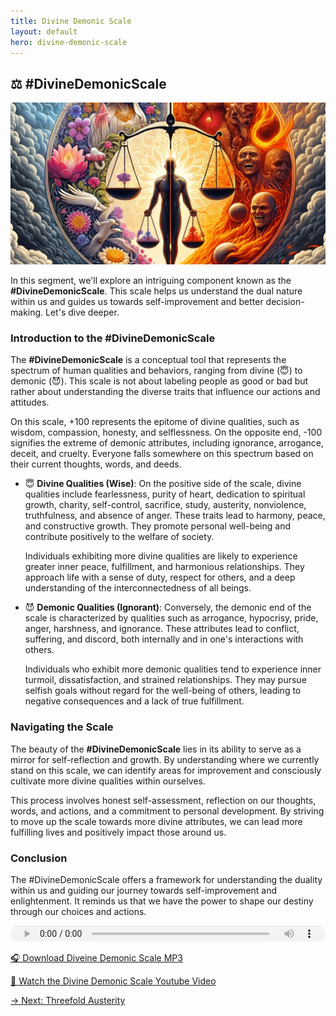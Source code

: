 ```yaml
---
title: Divine Demonic Scale
layout: default
hero: divine-demonic-scale
---
```


## ⚖️ #DivineDemonicScale

![Divine Demonic Scale](/assets/img/ins-divine-demonic-scale.png)

In this segment, we'll explore an intriguing component known as the **#DivineDemonicScale**. This scale helps us understand the dual nature within us and guides us towards self-improvement and better decision-making. Let's dive deeper.

### Introduction to the #DivineDemonicScale

The **#DivineDemonicScale** is a conceptual tool that represents the spectrum of human qualities and behaviors, ranging from divine (😇) to demonic (😈). This scale is not about labeling people as good or bad but rather about understanding the diverse traits that influence our actions and attitudes.

On this scale, +100 represents the epitome of divine qualities, such as wisdom, compassion, honesty, and selflessness. On the opposite end, -100 signifies the extreme of demonic attributes, including ignorance, arrogance, deceit, and cruelty. Everyone falls somewhere on this spectrum based on their current thoughts, words, and deeds.

- 😇 **Divine Qualities (Wise)**: On the positive side of the scale, divine qualities include fearlessness, purity of heart, dedication to spiritual growth, charity, self-control, sacrifice, study, austerity, nonviolence, truthfulness, and absence of anger. These traits lead to harmony, peace, and constructive growth. They promote personal well-being and contribute positively to the welfare of society.

  Individuals exhibiting more divine qualities are likely to experience greater inner peace, fulfillment, and harmonious relationships. They approach life with a sense of duty, respect for others, and a deep understanding of the interconnectedness of all beings.

- 😈 **Demonic Qualities (Ignorant)**: Conversely, the demonic end of the scale is characterized by qualities such as arrogance, hypocrisy, pride, anger, harshness, and ignorance. These attributes lead to conflict, suffering, and discord, both internally and in one's interactions with others.

  Individuals who exhibit more demonic qualities tend to experience inner turmoil, dissatisfaction, and strained relationships. They may pursue selfish goals without regard for the well-being of others, leading to negative consequences and a lack of true fulfillment.

### Navigating the Scale

The beauty of the **#DivineDemonicScale** lies in its ability to serve as a mirror for self-reflection and growth. By understanding where we currently stand on this scale, we can identify areas for improvement and consciously cultivate more divine qualities within ourselves.

This process involves honest self-assessment, reflection on our thoughts, words, and actions, and a commitment to personal development. By striving to move up the scale towards more divine attributes, we can lead more fulfilling lives and positively impact those around us.

### Conclusion

The #DivineDemonicScale offers a framework for understanding the duality within us and guiding our journey towards self-improvement and enlightenment. It reminds us that we have the power to shape our destiny through our choices and actions.

<audio src="https://indra.team/audio/indra/divine-demonic-scale.mp3" controls style="width:100%;height:25px"></audio>

[🎧 Download Diveine Demonic Scale MP3](https://indra.team/audio/indra/divine-demonic-scale.mp3)

[🍿 Watch the Divine Demonic Scale Youtube Video](https://youtu.be/RHfgODRn6Mc)

[→ Next: Threefold Austerity](threefold-austerity)
